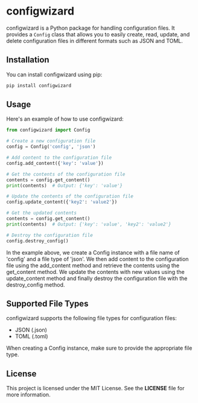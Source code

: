 # configwizard

configwizard is a Python package for handling configuration files. It provides a `Config` class that allows you to easily create, read, update, and delete configuration files in different formats such as JSON and TOML.

## Installation

You can install configwizard using pip:

```bash
pip install configwizard
```

## Usage
Here's an example of how to use configwizard:

```python
from configwizard import Config

# Create a new configuration file
config = Config('config', 'json')

# Add content to the configuration file
config.add_content({'key': 'value'})

# Get the contents of the configuration file
contents = config.get_content()
print(contents)  # Output: {'key': 'value'}

# Update the contents of the configuration file
config.update_content({'key2': 'value2'})

# Get the updated contents
contents = config.get_content()
print(contents)  # Output: {'key': 'value', 'key2': 'value2'}

# Destroy the configuration file
config.destroy_config()
```

In the example above, we create a Config instance with a file name of 'config' and a file type of 'json'. We then add content to the configuration file using the add_content method and retrieve the contents using the get_content method. We update the contents with new values using the update_content method and finally destroy the configuration file with the destroy_config method.

## Supported File Types

configwizard supports the following file types for configuration files:

- JSON (.json)
- TOML (.toml)

When creating a Config instance, make sure to provide the appropriate file type.

## License

This project is licensed under the MIT License. See the __LICENSE__ file for more information.
